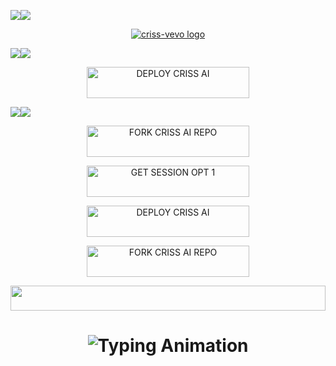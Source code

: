<a><img src='https://i.imgur.com/LyHic3i.gif'/></a><a><img src='https://i.imgur.com/LyHic3i.gif'/></a>

<p align="center">
  <a href="https://github.com/criss-vevo">
    <img alt="criss-vevo logo"  src="https://res.cloudinary.com/dgy2dutjs/image/upload/v1751624587/url.crissvevo.co.tz/IMG_2353_fze42l.jpg">
  </a>
</p>

<a><img src='https://i.imgur.com/LyHic3i.gif'/></a><a><img src='https://i.imgur.com/LyHic3i.gif'/></a>

<p align="center">
  <a href="https://youtube.com/@criss-vevo">
    <img title="DEPLOY CRISS AI" src="https://img.shields.io/badge/🚀_TUTORIAL_VEDEO_HERE-000000?style=for-the-badge&logo=heroku&logoColor=white&color=FF00FF" width="260" height="50"/>
  </a>
</p>

<a><img src='https://i.imgur.com/LyHic3i.gif'/></a><a><img src='https://i.imgur.com/LyHic3i.gif'/></a>

<p align="center">
  <a href="https://github.com/criss-vevo/CRISS-AI/fork">
    <img title="FORK CRISS AI REPO" src="https://img.shields.io/badge/📁_FORK_CRISS_AI_REPO-000000?style=for-the-badge&logo=files&logoColor=white&color=FFA500" width="260" height="50"/>
  </a>
  </p>

<!-- Action Buttons -->
<p align="center">
  <a href="https://pair.crissvevo.co.tz">
    <img title="GET SESSION OPT 1" src="https://img.shields.io/badge/🔑_GET_CRISS_AI_SESSION-000000?style=for-the-badge&logo=quantum&logoColor=white&color=skyblue" width="260" height="50"/>
  </a>
</p>

<p align="center">
  <a href="https://ai-deploy.crissvevo.co.tz">
    <img title="DEPLOY CRISS AI" src="https://img.shields.io/badge/🚀_DEPLOY_ON_HEROKU-000000?style=for-the-badge&logo=heroku&logoColor=white&color=FF00FF" width="260" height="50"/>
  </a>
</p>



<p align="center">
  <a href="https://whatsapp.com/channel/0029VbAhCy8EquiTSb5pMS3t">
    <img title="FORK CRISS AI REPO" src="https://img.shields.io/badge/JOIN_OUR_CHANNEL-000000?style=for-the-badge&logo=files&logoColor=white&color=FFA500" width="260" height="50"/>
  </a>
  </p>


<p align="center">
  <img src="https://i.imgur.com/dBaSKWF.gif" height="40" width="100%">

<h1 align="center">
  <img src="https://readme-typing-svg.herokuapp.com?font=Fira+Code&size=25&duration=3000&color=00FF00&background=000000&center=true&vCenter=true&width=600&lines=⚡+CRISS+AI;🔥+The+Most+Powerful+WhatsApp+Bot;💻+Crafted+by+Criss+Vevo;🚀+Next-Gen+Ai+Technology;🌈+Fast+⚡+Secure+🔒+Reliable+✅" alt="Typing Animation">
</h1>
